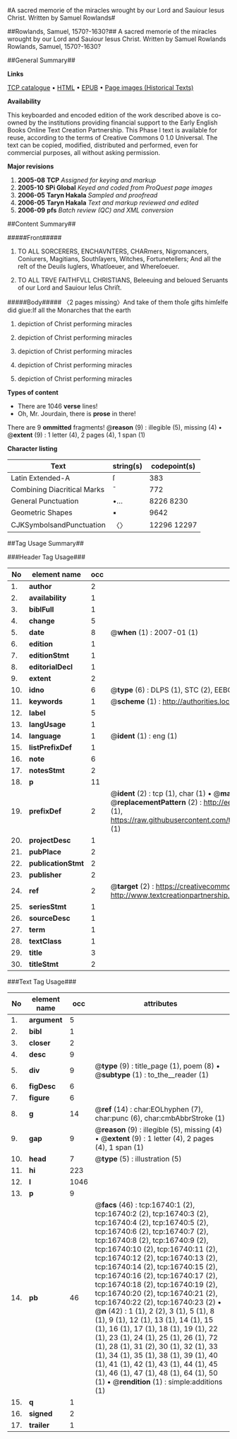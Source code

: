#A sacred memorie of the miracles wrought by our Lord and Sauiour Iesus Christ. Written by Samuel Rowlands#

##Rowlands, Samuel, 1570?-1630?##
A sacred memorie of the miracles wrought by our Lord and Sauiour Iesus Christ. Written by Samuel Rowlands
Rowlands, Samuel, 1570?-1630?

##General Summary##

**Links**

[TCP catalogue](http://www.ota.ox.ac.uk/tcp/)  • 
[HTML](http://tei.it.ox.ac.uk/tcp/Texts-HTML/free/A11/A11137.html)  • 
[EPUB](http://tei.it.ox.ac.uk/tcp/Texts-EPUB/free/A11/A11137.epub) • 
[Page images (Historical Texts)](https://data.historicaltexts.jisc.ac.uk/view?pubId=eebo-99851466e&pageId=eebo-99851466e-16740-1)

**Availability**

This keyboarded and encoded edition of the
	       work described above is co-owned by the institutions
	       providing financial support to the Early English Books
	       Online Text Creation Partnership. This Phase I text is
	       available for reuse, according to the terms of Creative
	       Commons 0 1.0 Universal. The text can be copied,
	       modified, distributed and performed, even for
	       commercial purposes, all without asking permission.

**Major revisions**

1. __2005-08__ __TCP__ *Assigned for keying and markup*
1. __2005-10__ __SPi Global__ *Keyed and coded from ProQuest page images*
1. __2006-05__ __Taryn Hakala__ *Sampled and proofread*
1. __2006-05__ __Taryn Hakala__ *Text and markup reviewed and edited*
1. __2006-09__ __pfs__ *Batch review (QC) and XML conversion*

##Content Summary##

#####Front#####

1. TO ALL SORCERERS, ENCHAVNTERS, CHARmers, Nigromancers, Coniurers, Magitians, Southſayers, Witches, Fortunetellers; And all the reſt of the Deuils Iuglers, Whatſoeuer, and Whereſoeuer.

1. TO ALL TRVE FAITHFVLL CHRISTIANS, Beleeuing and beloued Seruants of our Lord and Sauiour Ieſus Chriſt.

#####Body#####
〈2 pages missing〉And take of them thoſe gifts himſelfe did giue:If all the Monarches that the earth 
1. depiction of Christ performing miracles

1. depiction of Christ performing miracles

1. depiction of Christ performing miracles

1. depiction of Christ performing miracles

1. depiction of Christ performing miracles

**Types of content**

  * There are 1046 **verse** lines!
  * Oh, Mr. Jourdain, there is **prose** in there!

There are 9 **ommitted** fragments! 
 @__reason__ (9) : illegible (5), missing (4)  •  @__extent__ (9) : 1 letter (4), 2 pages (4), 1 span (1)

**Character listing**


|Text|string(s)|codepoint(s)|
|---|---|---|
|Latin Extended-A|ſ|383|
|Combining             Diacritical Marks|̄|772|
|General Punctuation|•…|8226 8230|
|Geometric Shapes|▪|9642|
|CJKSymbolsandPunctuation|〈〉|12296 12297|

##Tag Usage Summary##

###Header Tag Usage###

|No|element name|occ|attributes|
|---|---|---|---|
|1.|__author__|2||
|2.|__availability__|1||
|3.|__biblFull__|1||
|4.|__change__|5||
|5.|__date__|8| @__when__ (1) : 2007-01 (1)|
|6.|__edition__|1||
|7.|__editionStmt__|1||
|8.|__editorialDecl__|1||
|9.|__extent__|2||
|10.|__idno__|6| @__type__ (6) : DLPS (1), STC (2), EEBO-CITATION (1), PROQUEST (1), VID (1)|
|11.|__keywords__|1| @__scheme__ (1) : http://authorities.loc.gov/ (1)|
|12.|__label__|5||
|13.|__langUsage__|1||
|14.|__language__|1| @__ident__ (1) : eng (1)|
|15.|__listPrefixDef__|1||
|16.|__note__|6||
|17.|__notesStmt__|2||
|18.|__p__|11||
|19.|__prefixDef__|2| @__ident__ (2) : tcp (1), char (1)  •  @__matchPattern__ (2) : ([0-9\-]+):([0-9IVX]+) (1), (.+) (1)  •  @__replacementPattern__ (2) : http://eebo.chadwyck.com/downloadtiff?vid=$1&page=$2 (1), https://raw.githubusercontent.com/textcreationpartnership/Texts/master/tcpchars.xml#$1 (1)|
|20.|__projectDesc__|1||
|21.|__pubPlace__|2||
|22.|__publicationStmt__|2||
|23.|__publisher__|2||
|24.|__ref__|2| @__target__ (2) : https://creativecommons.org/publicdomain/zero/1.0/ (1), http://www.textcreationpartnership.org/docs/. (1)|
|25.|__seriesStmt__|1||
|26.|__sourceDesc__|1||
|27.|__term__|1||
|28.|__textClass__|1||
|29.|__title__|3||
|30.|__titleStmt__|2||


###Text Tag Usage###

|No|element name|occ|attributes|
|---|---|---|---|
|1.|__argument__|5||
|2.|__bibl__|1||
|3.|__closer__|2||
|4.|__desc__|9||
|5.|__div__|9| @__type__ (9) : title_page (1), poem (8)  •  @__subtype__ (1) : to_the__reader (1)|
|6.|__figDesc__|6||
|7.|__figure__|6||
|8.|__g__|14| @__ref__ (14) : char:EOLhyphen (7), char:punc (6), char:cmbAbbrStroke (1)|
|9.|__gap__|9| @__reason__ (9) : illegible (5), missing (4)  •  @__extent__ (9) : 1 letter (4), 2 pages (4), 1 span (1)|
|10.|__head__|7| @__type__ (5) : illustration (5)|
|11.|__hi__|223||
|12.|__l__|1046||
|13.|__p__|9||
|14.|__pb__|46| @__facs__ (46) : tcp:16740:1 (2), tcp:16740:2 (2), tcp:16740:3 (2), tcp:16740:4 (2), tcp:16740:5 (2), tcp:16740:6 (2), tcp:16740:7 (2), tcp:16740:8 (2), tcp:16740:9 (2), tcp:16740:10 (2), tcp:16740:11 (2), tcp:16740:12 (2), tcp:16740:13 (2), tcp:16740:14 (2), tcp:16740:15 (2), tcp:16740:16 (2), tcp:16740:17 (2), tcp:16740:18 (2), tcp:16740:19 (2), tcp:16740:20 (2), tcp:16740:21 (2), tcp:16740:22 (2), tcp:16740:23 (2)  •  @__n__ (42) : 1 (1), 2 (2), 3 (1), 5 (1), 8 (1), 9 (1), 12 (1), 13 (1), 14 (1), 15 (1), 16 (1), 17 (1), 18 (1), 19 (1), 22 (1), 23 (1), 24 (1), 25 (1), 26 (1), 72 (1), 28 (1), 31 (2), 30 (1), 32 (1), 33 (1), 34 (1), 35 (1), 38 (1), 39 (1), 40 (1), 41 (1), 42 (1), 43 (1), 44 (1), 45 (1), 46 (1), 47 (1), 48 (1), 64 (1), 50 (1)  •  @__rendition__ (1) : simple:additions (1)|
|15.|__q__|1||
|16.|__signed__|2||
|17.|__trailer__|1||
